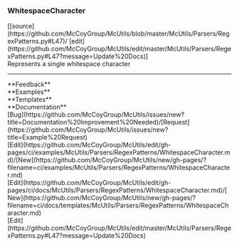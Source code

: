 ### <a id="McUtils.McUtils.Parsers.RegexPatterns.WhitespaceCharacter">WhitespaceCharacter</a> 
<div class="docs-source-link" markdown="1">
[[source](https://github.com/McCoyGroup/McUtils/blob/master/McUtils/Parsers/RegexPatterns.py#L47)/
[edit](https://github.com/McCoyGroup/McUtils/edit/master/McUtils/Parsers/RegexPatterns.py#L47?message=Update%20Docs)]
</div>
Represents a single whitespace character











---


<div markdown="1" class="text-secondary">
<div class="container">
  <div class="row">
   <div class="col" markdown="1">
**Feedback**   
</div>
   <div class="col" markdown="1">
**Examples**   
</div>
   <div class="col" markdown="1">
**Templates**   
</div>
   <div class="col" markdown="1">
**Documentation**   
</div>
   <div class="col" markdown="1">
   
</div>
   <div class="col" markdown="1">
   
</div>
   <div class="col" markdown="1">
   
</div>
</div>
  <div class="row">
   <div class="col" markdown="1">
[Bug](https://github.com/McCoyGroup/McUtils/issues/new?title=Documentation%20Improvement%20Needed)/[Request](https://github.com/McCoyGroup/McUtils/issues/new?title=Example%20Request)   
</div>
   <div class="col" markdown="1">
[Edit](https://github.com/McCoyGroup/McUtils/edit/gh-pages/ci/examples/McUtils/Parsers/RegexPatterns/WhitespaceCharacter.md)/[New](https://github.com/McCoyGroup/McUtils/new/gh-pages/?filename=ci/examples/McUtils/Parsers/RegexPatterns/WhitespaceCharacter.md)   
</div>
   <div class="col" markdown="1">
[Edit](https://github.com/McCoyGroup/McUtils/edit/gh-pages/ci/docs/McUtils/Parsers/RegexPatterns/WhitespaceCharacter.md)/[New](https://github.com/McCoyGroup/McUtils/new/gh-pages/?filename=ci/docs/templates/McUtils/Parsers/RegexPatterns/WhitespaceCharacter.md)   
</div>
   <div class="col" markdown="1">
[Edit](https://github.com/McCoyGroup/McUtils/edit/master/McUtils/Parsers/RegexPatterns.py#L47?message=Update%20Docs)   
</div>
   <div class="col" markdown="1">
   
</div>
   <div class="col" markdown="1">
   
</div>
   <div class="col" markdown="1">
   
</div>
</div>
</div>
</div>

